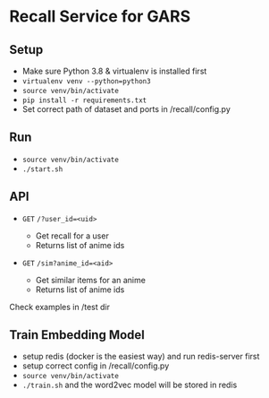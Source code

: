 # Recall Service for GARS

## Setup

- Make sure Python 3.8 & virtualenv is installed first
- `virtualenv venv --python=python3`
- `source venv/bin/activate`
- `pip install -r requirements.txt`
- Set correct path of dataset and ports in /recall/config.py
## Run

- `source venv/bin/activate`
- `./start.sh`

## API

- `GET` `/?user_id=<uid>`
    - Get recall for a user
    - Returns list of anime ids

- `GET` `/sim?anime_id=<aid>`
    - Get similar items for an anime
    - Returns list of anime ids

Check examples in /test dir

## Train Embedding Model

- setup redis (docker is the easiest way) and run redis-server first
- setup correct config in /recall/config.py
- `source venv/bin/activate`
- `./train.sh` and the word2vec model will be stored in redis


